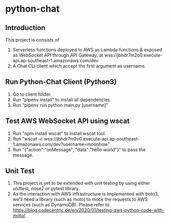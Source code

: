 # python-chat

## Introduction
This project is consists of 
1. Serverless functions deployed to AWS as Lambda functions & exposed as WebSocket API through API Gateway, at wss://jbhdr7m2o0.execute-api.ap-southeast-1.amazonaws.com/dev
2. A Chat CLI client which accept the first argument as username.

## Run Python-Chat Client (Python3)
1. Go to client folder.
2. Run "pipenv install" to install all dependencies.
2. Run "pipenv run python main.py [username]"

## Test AWS WebSocket API using wscat
1. Run "npm install wscat" to install wscat tool.
2. Run "wscat -c wss://jbhdr7m2o0.execute-api.ap-southeast-1.amazonaws.com/dev?username=moonhow"
3. Run "{"action":"onMessage", "data":"hello world"}" to pass the message.

## Unit Test
1. This project is yet to be extended with unit testing by using either unittest, nose2 or pytest library. 
2. As the interaction with AWS infrastructure is implemented with boto3, we'll need a library (such as moto) to mock the requests to AWS services (such as DynamoDB). Please refer to https://blog.codecentric.de/en/2020/01/testing-aws-python-code-with-moto/.
